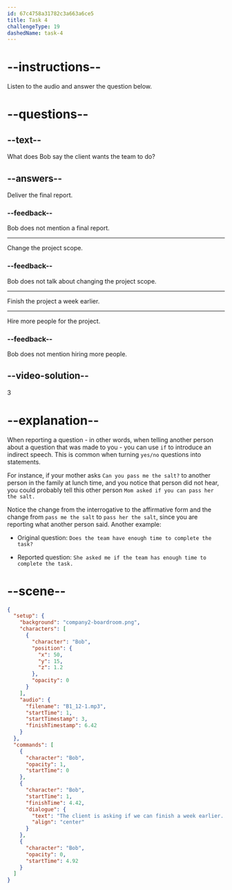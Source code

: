 ```yaml
---
id: 67c4758a31782c3a663a6ce5
title: Task 4
challengeType: 19
dashedName: task-4
---
```


<!-- (Audio) Bob: The client is asking if we can finish a week earlier. What do you think? -->

# --instructions--

Listen to the audio and answer the question below.

# --questions--

## --text--

What does Bob say the client wants the team to do?

## --answers--

Deliver the final report.  

### --feedback--

Bob does not mention a final report.  

---

Change the project scope.  

### --feedback--

Bob does not talk about changing the project scope.  

---

Finish the project a week earlier.  

---

Hire more people for the project.  

### --feedback--

Bob does not mention hiring more people.  

## --video-solution--

3  

# --explanation--

When reporting a question - in other words, when telling another person about a question that was made to you - you can use `if` to introduce an indirect speech. This is common when turning `yes/no` questions into statements.

For instance, if your mother asks `Can you pass me the salt?` to another person in the family at lunch time, and you notice that person did not hear, you could probably tell this other person `Mom asked if you can pass her the salt.`

Notice the change from the interrogative to the affirmative form and the change from `pass me the salt` to `pass her the salt`, since you are reporting what another person said. Another example:

- Original question: `Does the team have enough time to complete the task?`

- Reported question: `She asked me if the team has enough time to complete the task.`

# --scene--

```json
{
  "setup": {
    "background": "company2-boardroom.png",
    "characters": [
      {
        "character": "Bob",
        "position": {
          "x": 50,
          "y": 15,
          "z": 1.2
        },
        "opacity": 0
      }
    ],
    "audio": {
      "filename": "B1_12-1.mp3",
      "startTime": 1,
      "startTimestamp": 3,
      "finishTimestamp": 6.42
    }
  },
  "commands": [
    {
      "character": "Bob",
      "opacity": 1,
      "startTime": 0
    },
    {
      "character": "Bob",
      "startTime": 1,
      "finishTime": 4.42,
      "dialogue": {
        "text": "The client is asking if we can finish a week earlier. What do you think?",
        "align": "center"
      }
    },
    {
      "character": "Bob",
      "opacity": 0,
      "startTime": 4.92
    }
  ]
}
```
